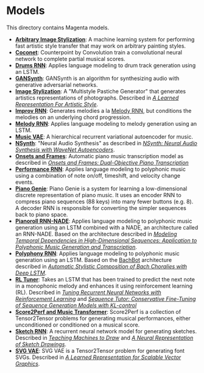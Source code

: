 # Models

This directory contains Magenta models.

* [**Arbitrary Image Stylization**](/magenta/models/arbitrary_image_stylization): A machine learning system for performing fast artistic style transfer that may work on arbitrary painting styles.
* [**Coconet**](/magenta/models/coconet): Counterpoint by Convolution train a convolutional neural network to complete partial musical scores.
* [**Drums RNN**](/magenta/models/drums_rnn): Applies language modeling to drum track generation using an LSTM.
* [**GANSynth**](/magenta/models/gansynth): GANSynth is an algorithm for synthesizing audio with generative adversarial networks.
* [**Image Stylization**](/magenta/models/image_stylization): A "Multistyle Pastiche Generator" that generates artistics representations of photographs. Described in [*A Learned Representation For Artistic Style*](https://arxiv.org/abs/1610.07629).
* [**Improv RNN**](/magenta/models/improv_rnn): Generates melodies a la [Melody RNN](/magenta/models/melody_rnn), but conditions the melodies on an underlying chord progression.
* [**Melody RNN**](/magenta/models/melody_rnn): Applies language modeling to melody generation using an LSTM.
* [**Music VAE**](/magenta/models/music_vae): A hierarchical recurrent variational autoencoder for music.
* [**NSynth**](/magenta/models/nsynth): "Neural Audio Synthesis" as described in [*NSynth: Neural Audio Synthesis with WaveNet Autoencoders*](https://arxiv.org/abs/1704.01279).
* [**Onsets and Frames**](/magenta/models/onsets_frames_transcription): Automatic piano music transcription model as described in [*Onsets and Frames: Dual-Objective Piano Transcription*](https://arxiv.org/abs/1710.11153)
* [**Performance RNN**](/magenta/models/performance_rnn): Applies language modeling to polyphonic music using a combination of note on/off, timeshift, and velocity change events.
* [**Piano Genie**](/magenta/models/piano_genie): Piano Genie is a system for learning a low-dimensional discrete representation of piano music. It uses an encoder RNN to compress piano sequences (88 keys) into many fewer buttons (e.g. 8). A decoder RNN is responsible for converting the simpler sequences back to piano space.
* [**Pianoroll RNN-NADE**](/magenta/models/pianoroll_rnn_nade): Applies language modeling to polyphonic music generation using an LSTM combined with a NADE, an architecture called an RNN-NADE. Based on the architecture described in [*Modeling Temporal Dependencies in High-Dimensional Sequences:
Application to Polyphonic Music Generation and Transcription*](http://www-etud.iro.umontreal.ca/~boulanni/ICML2012.pdf).
* [**Polyphony RNN**](/magenta/models/polyphony_rnn): Applies language modeling to polyphonic music generation using an LSTM. Based on the [BachBot](https://github.com/feynmanliang/bachbot/) architecture described in [*Automatic Stylistic Composition of Bach Choralies with Deep LSTM*](https://www.microsoft.com/en-us/research/publication/automatic-stylistic-composition-of-bach-chorales-with-deep-lstm/).
* [**RL Tuner**](/magenta/models/rl_tuner): Takes an LSTM that has been trained to predict the next note in a monophonic melody and enhances it using reinforcement learning (RL). Described in [*Tuning Recurrent Neural Networks with Reinforcement Learning*](https://magenta.tensorflow.org/2016/11/09/tuning-recurrent-networks-with-reinforcement-learning/) and [*Sequence Tutor: Conservative Fine-Tuning of Sequence Generation Models with KL-control*](https://arxiv.org/abs/1611.02796)
* [**Score2Perf and Music Transformer**](/magenta/models/score2perf): Score2Perf is a collection of Tensor2Tensor problems for generating musical performances, either unconditioned or conditioned on a musical score.
* [**Sketch RNN**](/magenta/models/sketch_rnn): A recurrent neural network model for generating sketches. Described in [*Teaching Machines to Draw*](https://research.googleblog.com/2017/04/teaching-machines-to-draw.html) and [*A Neural Representation of Sketch Drawings*](https://arxiv.org/abs/1704.03477).
* [**SVG VAE**](/magenta/models/svg_vae): SVG VAE is a Tensor2Tensor problem for generating font SVGs. Described in [*A Learned Representation for Scalable Vector Graphics*](https://arxiv.org/abs/1904.02632).
